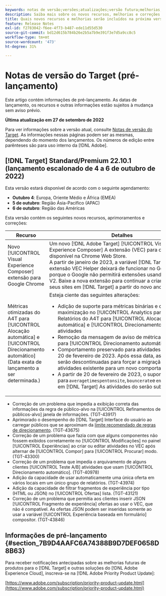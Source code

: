 ```yaml
---
keywords: notas de versão;versões;atualizações;versão futura;melhorias;novos recursos;correções;atualizações;pré-lançamento
description: Saiba mais sobre os novos recursos, melhorias e correções incluídos na próxima versão do Adobe Target, incluindo SDKs, APIs e bibliotecas JavaScript.
title: Quais novos recursos e melhorias serão incluídos na próxima versão?
feature: Release Notes
exl-id: f2783042-f6ee-4f73-b487-ede11d55d530
source-git-commit: bd12d615b784b26e2b5a7b9e391f3e7d5a9cc8c5
workflow-type: tm+mt
source-wordcount: '473'
ht-degree: 31%

---
```


# Notas de versão do Target (pré-lançamento)

Este artigo contém informações de pré-lançamento. As datas de lançamento, os recursos e outras informações estão sujeitos à mudança sem aviso prévio.

**Última atualização em 27 de setembro de 2022**

Para ver informações sobre a versão atual, consulte [Notas de versão do Target](release-notes.md). As informações nessas páginas podem ser as mesmas, dependendo do momento dos lançamentos. Os números de edição entre parênteses são para uso interno da [!DNL Adobe].

## [!DNL Target] Standard/Premium 22.10.1 (lançamento escalonado de 4 a 6 de outubro de 2022)

Esta versão estará disponível de acordo com o seguinte agendamento:

* **Outubro 4**: Europa, Oriente Médio e África (EMEA)
* **5 de outubro**: Região Ásia-Pacífico (APAC)
* **6 de outubro**: Região das Américas

Esta versão contém os seguintes novos recursos, aprimoramentos e correções:

| Recurso | Detalhes |
| --- | --- |
| Novo [!UICONTROL Visual Experience Composer] extensão para Google Chrome | Um novo [!DNL Adobe Target] [!UICONTROL Visual Experience Composer] A extensão (VEC) para o Chrome está disponível na Chrome Web Store.<br>A partir de janeiro de 2023, a variável [!DNL Target] A extensão VEC Helper deixará de funcionar no Google Chrome porque o Google não permitirá extensões usando o Manifest V2. Baixe a nova extensão para continuar a criar visualmente seus sites em [!DNL Target] a partir do novo ano. |
| Métricas otimizadas do A4T para [!UICONTROL Alocação automática] e [!UICONTROL Direcionamento automático]<br>(Data exata de lançamento a ser determinada.) | Esteja ciente das seguintes alterações:<ul><li>Adição de suporte para métricas binárias e de maximização no [!UICONTROL Analytics para Target] Relatórios do A4T para [!UICONTROL Alocação automática] e [!UICONTROL Direcionamento automático] atividades</li><li>Remoção da mensagem de aviso de métricas binárias para [!UICONTROL Direcionamento automático] atividades</li><li>Comportamento preservado para atividades existentes até 20 de fevereiro de 2023. Após essa data, as atividades serão descontinuadas para forçar a migração de atividades existente para um novo comportamento</li><li>A partir de 20 de fevereiro de 2023, o suporte para `averagetimespentonsite`, `bouncerate`e `entries` métricas em [!DNL Target] As atividades do serão substituídas.</li></ul> |

* Correção de um problema que impedia a exibição correta das informações da regra de público-alvo na [!UICONTROL Refinamentos de públicos-alvo] janela de informações. (TGT-43917)
* Aprimorado o desempenho do [!DNL Target] Interface do usuário ao carregar públicos que se aproximam da [limite recomendado de regras de direcionamento](/help/main/r-troubleshooting-target/target-limits.md#targeting-rules). (TGT-43675)
* Correção de um problema que fazia com que alguns componentes não fossem exibidos corretamente no [!UICONTROL Modificações] no painel [!UICONTROL Experiências] ao criar ou editar atividades no VEC após alternar de [!UICONTROL Compor] para [!UICONTROL Procurar] modo. (TGT-43300)
* Correção de um problema que impedia o arquivamento de alguns clientes [!UICONTROL Teste A/B] atividades que usam [!UICONTROL Direcionamento automático]. (TGT-40978)
* Adição da capacidade de usar automaticamente uma única oferta em vários locais em um único grupo de relatórios. (TGT-43974)
* Adição da capacidade de filtrar fragmentos de experiência por tipo (HTML ou JSON) no [!UICONTROL Ofertas] lista. (TGT-43121)
* Correção de um problema que permitia aos clientes inserir JSON [!UICONTROL Fragmento de experiência] ofertas ao usar o VEC, que não é compatível. As ofertas JSON podem ser inseridas somente ao usar a variável [!UICONTROL Experiência baseada em formulário] compositor. (TGT-43846)

## Informações de pré-lançamento {#section_7B9D4AAFC6A74388B9D7DEF0658D8B63}

Para receber notificações antecipadas sobre as melhorias futuras de produtos para o [!DNL Target] e outras soluções do [!DNL Adobe Experience Cloud], inscreva-se na [!DNL Adobe Priority Product Update]:

[https://www.adobe.com/subscription/priority-product-update.html](https://www.adobe.com/subscription/priority-product-update.html)
